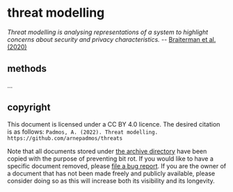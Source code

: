 # threat modelling

*Threat modelling is analysing representations of a system to highlight concerns about security and privacy characteristics.*
-- [Braiterman et al. (2020)](https://www.threatmodelingmanifesto.org/)

## methods

...

## copyright

This document is licensed under a CC BY 4.0 licence. The desired citation is as follows:
`Padmos, A. (2022). Threat modelling. https://github.com/arnepadmos/threats`

Note that all documents stored under [the archive directory](https://github.com/arnepadmos/threats/tree/master/archive) have been copied with the purpose of preventing bit rot. If you would like to have a specific document removed, please [file a bug report](https://github.com/arnepadmos/threats/issues). If you are the owner of a document that has not been made freely and publicly available, please consider doing so as this will increase both its visibility and its longevity.
